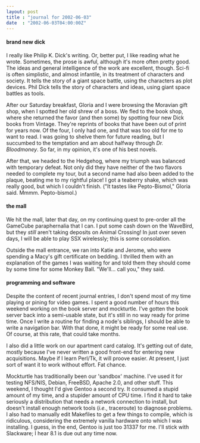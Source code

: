 ```yaml
---
layout: post
title : "journal for 2002-06-03"
date  : "2002-06-03T04:00:00Z"
---
```

<h4>brand new dick</h4>I really like Philip K. Dick's writing.  Or, better put, I like reading what he wrote.  Sometimes, the prose is awful, although it's more often pretty good. The ideas and general intelligence of the work are excellent, though.  Sci-fi is often simplistic, and almost infantile, in its treatment of characters and society.  It tells the story of a giant space battle, using the characters as plot devices.  Phil Dick tells the story of characters and ideas, using giant space battles as tools.

After our Saturday breakfast, Gloria and I were browsing the Moravian gift shop, when I spotted her old shrew of a boss.  We fled to the book shop, where she returned the favor (and then some) by spotting four new Dick books from Vintage.  They're reprints of books that have been out of print for years now. Of the four, I only had one, and that was too old for me to want to read.  I was going to shelve them for future reading, but I succumbed to the temptation and am about halfway through <cite class='book'>Dr. Bloodmoney</cite>.  So far, in my opinion, it's one of his best novels.

After that, we headed to the Hedgehog, where my triumph was balanced with temporary defeat.  Not only did they have neither of the two flavors needed to complete my tour, but a second name had also been added to the plaque, beating me to my rightful place!  I got a teaberry shake, which was really good, but which I couldn't finish.  ("It tastes like Pepto-Bismol," Gloria said.  Mmmm. Pepto-bismol.)<h4>the mall</h4>We hit the mall, later that day, on my continuing quest to pre-order all the GameCube paraphernalia that I can.  I put some cash down on the WaveBird, but they <em>still</em> aren't taking deposits on Animal Crossing!  In just over seven days, I will be able to play SSX wirelessly;  this is some consolation.

Outside the mall entrance, we ran into Katie and Jerome, who were spending a Macy's gift certificate on bedding.  I thrilled them with an explanation of the games I was waiting for and told them they should come by some time for some Monkey Ball.  "We'll... call you," they said.<h4>programming and software</h4>Despite the content of recent journal entries, I don't spend most of my time playing or pining for video games.  I spent a good number of hours this weekend working on the book server and mockturtle.  I've gotten the book server back into a semi-usable state, but it's still in no way ready for prime time.  Once I write a routine for finding a node's siblings, I should be able to write a navigation bar.  With that done, it might be ready for some real use.  Of course, at this rate, that could take months.

I also did a little work on our apartment card catalog.  It's getting out of date, mostly because I've never written a good front-end for entering new acquisitions.  Maybe if I learn Perl/Tk, it will proove easier.  At present, I just sort of want it to work without effort.  Fat chance.

Mockturtle has traditionally been our 'sandbox' machine.  I've used it for testing NFS/NIS, Debian, FreeBSD, Apache 2.0, and other stuff.  This weekend, I thought I'd give Gentoo a second try.  It consumed a stupid amount of my time, and a stupider amount of CPU time.  I find it hard to take seriously a distribution that needs a network connection to install, but doesn't install enough network tools (<em>i.e.</em>, traceroute) to diagnose problems.  I also had to manually edit Makefiles to get a few things to compile, which is ridiculous, considering the extremely vanilla hardware onto which I was installing.  I guess, in the end, Gentoo is just too 31337 for me.  I'll stick with Slackware;  I hear 8.1 is due out any time now.


